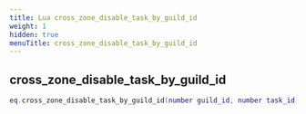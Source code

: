 ```yaml
---
title: Lua cross_zone_disable_task_by_guild_id
weight: 1
hidden: true
menuTitle: cross_zone_disable_task_by_guild_id
---
```

## cross_zone_disable_task_by_guild_id
```lua
eq.cross_zone_disable_task_by_guild_id(number guild_id, number task_id) -- void
```